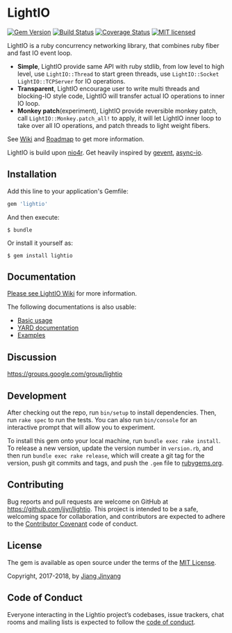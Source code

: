# LightIO


[![Gem Version](https://badge.fury.io/rb/lightio.svg)](http://rubygems.org/gems/lightio)
[![Build Status](https://travis-ci.org/socketry/lightio.svg?branch=master)](https://travis-ci.org/socketry/lightio)
[![Coverage Status](https://coveralls.io/repos/github/socketry/lightio/badge.svg?branch=master)](https://coveralls.io/github/socketry/lightio?branch=master)
[![MIT licensed](https://img.shields.io/badge/license-MIT-blue.svg)](https://github.com/jjyr/lightio/blob/master/LICENSE.txt)

LightIO is a ruby concurrency networking library, that combines ruby fiber and fast IO event loop.

* **Simple**, LightIO provide same API with ruby stdlib, from low level to high level, use `LightIO::Thread` to start green threads, use `LightIO::Socket` `LightIO::TCPServer` for IO operations.
* **Transparent**, LightIO encourage user to write multi threads and blocking-IO style code, LightIO will transfer actual IO operations to inner IO loop.
* **Monkey patch**(experiment), LightIO provide reversible monkey patch, call `LightIO::Monkey.patch_all!` to apply, it will let LightIO inner loop to take over all IO operations, and patch threads to light weight fibers.

See [Wiki](https://github.com/jjyr/lightio/wiki) and [Roadmap](https://github.com/jjyr/lightio/wiki/Current-status-and-roadmap) to get more information.

LightIO is build upon [nio4r](https://github.com/socketry/nio4r). Get heavily inspired by [gevent](http://www.gevent.org/), [async-io](https://github.com/socketry/async-io).


## Installation

Add this line to your application's Gemfile:

```ruby
gem 'lightio'
```

And then execute:

    $ bundle

Or install it yourself as:

    $ gem install lightio

## Documentation

[Please see LightIO Wiki](https://github.com/jjyr/lightio/wiki) for more information.

The following documentations is also usable:

* [Basic usage](https://github.com/socketry/lightio/wiki/Basic-Usage)
* [YARD documentation](http://www.rubydoc.info/github/socketry/lightio/master)
* [Examples](/examples)

## Discussion

https://groups.google.com/group/lightio

## Development

After checking out the repo, run `bin/setup` to install dependencies. Then, run `rake spec` to run the tests. You can also run `bin/console` for an interactive prompt that will allow you to experiment.

To install this gem onto your local machine, run `bundle exec rake install`. To release a new version, update the version number in `version.rb`, and then run `bundle exec rake release`, which will create a git tag for the version, push git commits and tags, and push the `.gem` file to [rubygems.org](https://rubygems.org).

## Contributing

Bug reports and pull requests are welcome on GitHub at https://github.com/jjyr/lightio. This project is intended to be a safe, welcoming space for collaboration, and contributors are expected to adhere to the [Contributor Covenant](http://contributor-covenant.org) code of conduct.

## License

The gem is available as open source under the terms of the [MIT License](https://opensource.org/licenses/MIT).

Copyright, 2017-2018, by [Jiang Jinyang](http://justjjy.com/)

## Code of Conduct

Everyone interacting in the Lightio project’s codebases, issue trackers, chat rooms and mailing lists is expected to follow the [code of conduct](https://github.com/[USERNAME]/lightio/blob/master/CODE_OF_CONDUCT.md).
